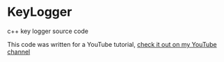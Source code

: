 # KeyLogger
c++ key logger source code

This code was written for a YouTube tutorial, [check it out on my YouTube channel](https://www.youtube.com/channel/UCltYDzyfBN5eH-WBUTNoBWQ)
